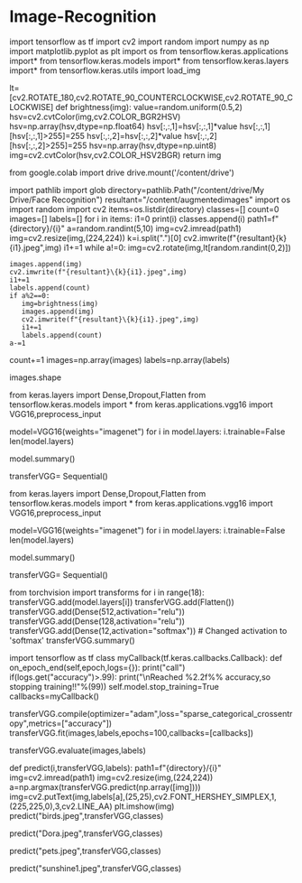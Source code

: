 # Image-Recognition
import tensorflow as tf
import cv2
import random
import numpy as np
import matplotlib.pyplot as plt
import os
from tensorflow.keras.applications import*
from tensorflow.keras.models import*
from tensorflow.keras.layers import*
from tensorflow.keras.utils import load_img

lt=[cv2.ROTATE_180,cv2.ROTATE_90_COUNTERCLOCKWISE,cv2.ROTATE_90_CLOCKWISE]
def brightness(img):
  value=random.uniform(0.5,2)
  hsv=cv2.cvtColor(img,cv2.COLOR_BGR2HSV)
  hsv=np.array(hsv,dtype=np.float64)
  hsv[:,:,1]=hsv[:,:,1]*value
  hsv[:,:,1][hsv[:,:,1]>255]=255
  hsv[:,:,2]=hsv[:,:,2]*value
  hsv[:,:,2][hsv[:,:,2]>255]=255
  hsv=np.array(hsv,dtype=np.uint8)
  img=cv2.cvtColor(hsv,cv2.COLOR_HSV2BGR)
  return img

  from google.colab import drive
drive.mount('/content/drive')

import pathlib
import glob
directory=pathlib.Path("/content/drive/My Drive/Face Recognition")
resultant="/content/augmentedimages"
import os
import random
import cv2
items=os.listdir(directory)
classes=[]
count=0
images=[]
labels=[]
for i in items:
  i1=0
  print(i)
  classes.append(i)
  path1=f"{directory}/{i}"
  a=random.randint(5,10)
  img=cv2.imread(path1)
  img=cv2.resize(img,(224,224))
  k=i.split(".")[0]
  cv2.imwrite(f"{resultant}\{k}{i1}.jpeg",img)
  i1+=1
  while a!=0:
    img=cv2.rotate(img,lt[random.randint(0,2)])

    images.append(img)
    cv2.imwrite(f"{resultant}\{k}{i1}.jpeg",img)
    i1+=1
    labels.append(count)
    if a%2==0:
       img=brightness(img)
       images.append(img)
       cv2.imwrite(f"{resultant}\{k}{i1}.jpeg",img)
       i1+=1
       labels.append(count)
    a-=1
  count+=1
images=np.array(images)
labels=np.array(labels)

images.shape

from keras.layers import Dense,Dropout,Flatten
from tensorflow.keras.models import *
from keras.applications.vgg16 import VGG16,preprocess_input

model=VGG16(weights="imagenet")
for i in model.layers:
  i.trainable=False
len(model.layers)

model.summary()

transferVGG= Sequential()

from keras.layers import Dense,Dropout,Flatten
from tensorflow.keras.models import *
from keras.applications.vgg16 import VGG16,preprocess_input

model=VGG16(weights="imagenet")
for i in model.layers:
  i.trainable=False
len(model.layers)

model.summary()

transferVGG= Sequential()

from torchvision import transforms
for i in range(18):
  transferVGG.add(model.layers[i])
transferVGG.add(Flatten())
transferVGG.add(Dense(512,activation="relu"))
transferVGG.add(Dense(128,activation="relu"))
transferVGG.add(Dense(12,activation="softmax")) # Changed activation to 'softmax'
transferVGG.summary()

import tensorflow as tf
class myCallback(tf.keras.callbacks.Callback):
  def on_epoch_end(self,epoch,logs={}):
    print("call")
    if(logs.get("accuracy")>.99):
      print("\nReached %2.2f%% accuracy,so stopping training!!"%(99))
      self.model.stop_training=True
callbacks=myCallback()

transferVGG.compile(optimizer="adam",loss="sparse_categorical_crossentropy",metrics=["accuracy"])
transferVGG.fit(images,labels,epochs=100,callbacks=[callbacks])

transferVGG.evaluate(images,labels)

def predict(i,transferVGG,labels):
  path1=f"{directory}/{i}"
  img=cv2.imread(path1)
  img=cv2.resize(img,(224,224))
  a=np.argmax(transferVGG.predict(np.array([img])))
  img=cv2.putText(img,labels[a],(25,25),cv2.FONT_HERSHEY_SIMPLEX,1,(225,225,0),3,cv2.LINE_AA)
  plt.imshow(img)
predict("birds.jpeg",transferVGG,classes)

predict("Dora.jpeg",transferVGG,classes)

predict("pets.jpeg",transferVGG,classes)

predict("sunshine1.jpeg",transferVGG,classes)

